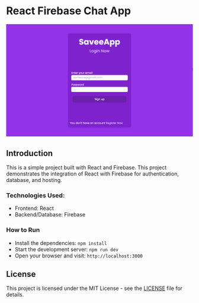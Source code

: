 # React Firebase Chat App

![Main Screenshot](.readme/1.png)

## Introduction

This is a simple project built with React and Firebase. This project demonstrates the integration of React with Firebase for authentication, database, and hosting.

### Technologies Used: 
  - Frontend: React
  - Backend/Database: Firebase

### How to Run 
- Install the dependencies: `npm install`
- Start the development server: `npm run dev`
- Open your browser and visit: `http://localhost:3000`

## License

This project is licensed under the MIT License - see the [LICENSE](LICENSE) file for details.
